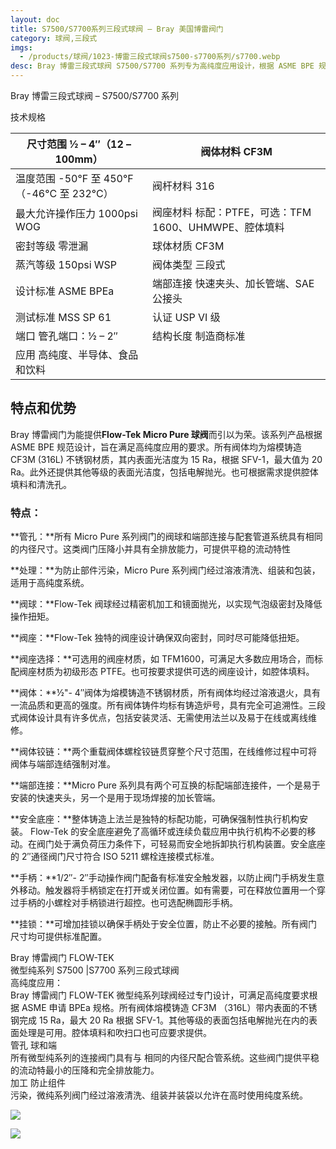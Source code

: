 ```yaml
---
layout: doc
title: S7500/S7700系列三段式球阀 – Bray 美国博雷阀门
category: 球阀,三段式
imgs:
  - /products/球阀/1023-博雷三段式球阀s7500-s7700系列/s7700.webp
desc: Bray 博雷三段式球阀 S7500/S7700 系列专为高纯度应用设计，根据 ASME BPE 规范制造，具有零泄漏密封等级和全排放能力。
---
```


Bray 博雷三段式球阀 – S7500/S7700 系列

技术规格

| 尺寸范围 ½ – 4″（12 – 100mm）              | 阀体材料 CF3M                                         |
| ------------------------------------------ | ----------------------------------------------------- |
| 温度范围 \-50°F 至 450°F（-46°C 至 232°C） | 阀杆材料 316                                          |
| 最大允许操作压力 1000psi WOG               | 阀座材料 标配：PTFE，可选：TFM 1600、UHMWPE、腔体填料 |
| 密封等级 零泄漏                            | 球体材质 CF3M                                         |
| 蒸汽等级 150psi WSP                        | 阀体类型 三段式                                       |
| 设计标准 ASME BPEa                         | 端部连接 快速夹头、加长管端、SAE 公接头               |
| 测试标准 MSS SP 61                         | 认证 USP VI 级                                        |
| 端口 管孔端口：½ – 2″                      | 结构长度 制造商标准                                   |
| 应用 高纯度、半导体、食品和饮料            |                                                       |

## 特点和优势

Bray 博雷阀门为能提供**Flow-Tek Micro Pure 球阀**而引以为荣。该系列产品根据 ASME BPE 规范设计，旨在满足高纯度应用的要求。所有阀体均为熔模铸造 CF3M (316L) 不锈钢材质，其内表面光洁度为 15 Ra，根据 SFV-1，最大值为 20 Ra。此外还提供其他等级的表面光洁度，包括电解抛光。也可根据需求提供腔体填料和清洗孔。

### 特点：

**管孔：**所有 Micro Pure 系列阀门的阀球和端部连接与配套管道系统具有相同的内径尺寸。这类阀门压降小并具有全排放能力，可提供平稳的流动特性

**处理：**为防止部件污染，Micro Pure 系列阀门经过溶液清洗、组装和包装，适用于高纯度系统。

**阀球：**Flow-Tek 阀球经过精密机加工和镜面抛光，以实现气泡级密封及降低操作扭矩。

**阀座：**Flow-Tek 独特的阀座设计确保双向密封，同时尽可能降低扭矩。

**阀座选择：**可选用的阀座材质，如 TFM1600，可满足大多数应用场合，而标配阀座材质为初级形态 PTFE。也可按要求提供可选的阀座设计，如腔体填料。

**阀体：**½"- 4″阀体为熔模铸造不锈钢材质，所有阀体均经过溶液退火，具有一流品质和更高的强度。所有阀体铸件均标有铸造炉号，具有完全可追溯性。三段式阀体设计具有许多优点，包括安装灵活、无需使用法兰以及易于在线或离线维修。

**阀体铰链：**两个重载阀体螺栓铰链贯穿整个尺寸范围，在线维修过程中可将阀体与端部连结强制对准。

**端部连接：**Micro Pure 系列具有两个可互换的标配端部连接件，一个是易于安装的快速夹头，另一个是用于现场焊接的加长管端。

**安全底座：**整体铸造上法兰是独特的标配功能，可确保强制性执行机构安装。 Flow-Tek 的安全底座避免了高循环或连续负载应用中执行机构不必要的移动。在阀门处于满负荷压力条件下，可轻易而安全地拆卸执行机构装置。安全底座的 2″通径阀门尺寸符合 ISO 5211 螺栓连接模式标准。

**手柄：**1/2″- 2″手动操作阀门配备有标准安全触发器，以防止阀门手柄发生意外移动。触发器将手柄锁定在打开或关闭位置。如有需要，可在释放位置用一个穿过手柄的小螺栓对手柄锁进行超控。也可选配椭圆形手柄。

**挂锁：**可增加挂锁以确保手柄处于安全位置，防止不必要的接触。所有阀门尺寸均可提供标准配置。

Bray 博雷阀门 FLOW-TEK  
微型纯系列 S7500 |S7700 系列三段式球阀  
高纯度应用：  
Bray 博雷阀门 FLOW-TEK 微型纯系列球阀经过专门设计，可满足高纯度要求根据 ASME 申请 BPEa 规格。所有阀体熔模铸造 CF3M （316L）带内表面的不锈钢完成 15 Ra，最大 20 Ra 根据 SFV-1。其他等级的表面包括电解抛光在内的表面处理是可用。腔体填料和吹扫口也可应要求提供。  
管孔 球和端  
所有微型纯系列的连接阀门具有与 相同的内径尺配合管系统。这些阀门提供平稳的流动特最小的压降和完全排放能力。  
加工 防止组件  
污染，微纯系列阀门经过溶液清洗、组装并装袋以允许在高时使用纯度系统。

![](/2022/10/%E6%88%AA%E5%B1%8F2022-10-31-%E4%B8%8B%E5%8D%8810.53.41-1024x701.png)

![](/2022/10/%E6%88%AA%E5%B1%8F2022-10-31-%E4%B8%8B%E5%8D%8810.52.56-1024x525.png)
